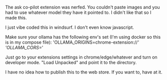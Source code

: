 The ask co-pilot extension was nerfed. You couldn't paste images and you had to use whatever model they have it pointed to. I didn't like that so I made this.

I just vibe coded this in windsurf. I don't even know javascript.

Make sure your ollama has the following env's set (I'm using docker so this is in my compose file):
    'OLLAMA_ORIGINS=chrome-extension://*'
    'OLLAMA_CORS=*'

Just go to your extensions settings in chrome/edge/whatever and turn on developer mode. "Load Unpacked" and point it to the directory.

I have no idea how to publish this to the web store. If you want to, have at it.

